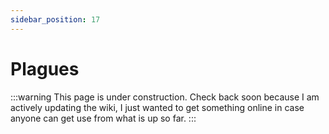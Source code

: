 ```yaml
---
sidebar_position: 17
---
```


# Plagues

:::warning
This page is under construction. Check back soon because I am actively updating the wiki, I just wanted to get something online in case anyone can get use from what is up so far.
:::
